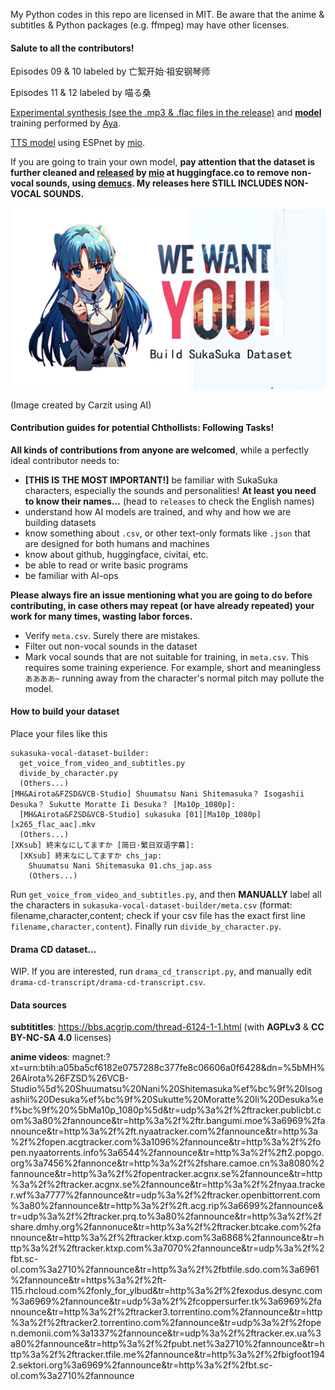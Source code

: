 My Python codes in this repo are licensed in MIT. Be aware that the anime & subtitles & Python packages (e.g. ffmpeg) may have other licenses. 

#### Salute to all the contributors!

Episodes 09 & 10 labeled by 亡絮开始·祖安钢琴师

Episodes 11 & 12 labeled by 喵る桑

[Experimental synthesis (see the .mp3 & .flac files in the release)](https://github.com/Hecate2/sukasuka-vocal-dataset-builder/releases/tag/0.0.anime) and **[model](https://note.ay1.us/#/chtholly-sovits)** training performed by [Aya](https://github.com/Brx86).

[TTS model](https://huggingface.co/mio/chtholly) using ESPnet by [mio](https://huggingface.co/mio).

If you are going to train your own model, **pay attention that the dataset is further cleaned and [released](https://huggingface.co/datasets/mio/sukasuka-anime-vocal-dataset) by [mio](https://huggingface.co/mio) at huggingface.co to remove non-vocal sounds, using [demucs](https://github.com/facebookresearch/demucs). My releases here STILL INCLUDES NON-VOCAL SOUNDS.** 

![contributions-banner](contributions-banner.png)

(Image created by Carzit using AI)

#### Contribution guides for potential Chthollists: Following Tasks!

**All kinds of contributions from anyone are welcomed**, while a perfectly ideal contributor needs to:

- **[THIS IS THE MOST IMPORTANT!]** be familiar with SukaSuka characters, especially the sounds and personalities! **At least you need to know their names...** (head to `releases` to check the English names)
- understand how AI models are trained, and why and how we are building datasets
- know something about `.csv`, or other text-only formats like `.json` that are designed for both humans and machines
- know about github, huggingface, civitai, etc.
- be able to read or write basic programs
- be familiar with AI-ops

**Please always fire an issue mentioning what you are going to do before contributing, in case others may repeat (or have already repeated) your work for many times, wasting labor forces.**

- Verify `meta.csv`. Surely there are mistakes.
- Filter out non-vocal sounds in the dataset
- Mark vocal sounds that are not suitable for training, in `meta.csv`. This requires some training experience. For example, short and meaningless `ああああ~` running away from the character's normal pitch may pollute the model. 

#### How to build your dataset

Place your files like this

```
sukasuka-vocal-dataset-builder:
  get_voice_from_video_and_subtitles.py
  divide_by_character.py
  (Others...)
[MH&Airota&FZSD&VCB-Studio] Shuumatsu Nani Shitemasuka？ Isogashii Desuka？ Sukutte Moratte Ii Desuka？ [Ma10p_1080p]:
  [MH&Airota&FZSD&VCB-Studio] sukasuka [01][Ma10p_1080p][x265_flac_aac].mkv
  (Others...)
[XKsub] 終末なにしてますか [简日·繁日双语字幕]:
  [XKsub] 終末なにしてますか chs_jap:
    Shuumatsu Nani Shitemasuka 01.chs_jap.ass
    (Others...)
```

Run `get_voice_from_video_and_subtitles.py`, and then **MANUALLY** label all the characters in `sukasuka-vocal-dataset-builder/meta.csv` (format: filename,character,content; check if your csv file has the exact first line `filename,character,content`). Finally run `divide_by_character.py`.

#### Drama CD dataset...

WIP. If you are interested, run `drama_cd_transcript.py`, and manually edit `drama-cd-transcript/drama-cd-transcript.csv`.

#### Data sources

**subtititles**: https://bbs.acgrip.com/thread-6124-1-1.html (with **AGPLv3** & **CC BY-NC-SA 4.0** licenses)

**anime videos**: magnet:?xt=urn:btih:a05ba5cf6182e0757288c377fe8c06606a0f6428&dn=%5bMH%26Airota%26FZSD%26VCB-Studio%5d%20Shuumatsu%20Nani%20Shitemasuka%ef%bc%9f%20Isogashii%20Desuka%ef%bc%9f%20Sukutte%20Moratte%20Ii%20Desuka%ef%bc%9f%20%5bMa10p_1080p%5d&tr=udp%3a%2f%2ftracker.publicbt.com%3a80%2fannounce&tr=http%3a%2f%2ftr.bangumi.moe%3a6969%2fannounce&tr=http%3a%2f%2ft.nyaatracker.com%2fannounce&tr=http%3a%2f%2fopen.acgtracker.com%3a1096%2fannounce&tr=http%3a%2f%2fopen.nyaatorrents.info%3a6544%2fannounce&tr=http%3a%2f%2ft2.popgo.org%3a7456%2fannonce&tr=http%3a%2f%2fshare.camoe.cn%3a8080%2fannounce&tr=http%3a%2f%2fopentracker.acgnx.se%2fannounce&tr=http%3a%2f%2ftracker.acgnx.se%2fannounce&tr=http%3a%2f%2fnyaa.tracker.wf%3a7777%2fannounce&tr=udp%3a%2f%2ftracker.openbittorrent.com%3a80%2fannounce&tr=http%3a%2f%2ft.acg.rip%3a6699%2fannounce&tr=udp%3a%2f%2ftracker.prq.to%3a80%2fannounce&tr=http%3a%2f%2fshare.dmhy.org%2fannonuce&tr=http%3a%2f%2ftracker.btcake.com%2fannounce&tr=http%3a%2f%2ftracker.ktxp.com%3a6868%2fannounce&tr=http%3a%2f%2ftracker.ktxp.com%3a7070%2fannounce&tr=udp%3a%2f%2fbt.sc-ol.com%3a2710%2fannounce&tr=http%3a%2f%2fbtfile.sdo.com%3a6961%2fannounce&tr=https%3a%2f%2ft-115.rhcloud.com%2fonly_for_ylbud&tr=http%3a%2f%2fexodus.desync.com%3a6969%2fannounce&tr=udp%3a%2f%2fcoppersurfer.tk%3a6969%2fannounce&tr=http%3a%2f%2ftracker3.torrentino.com%2fannounce&tr=http%3a%2f%2ftracker2.torrentino.com%2fannounce&tr=udp%3a%2f%2fopen.demonii.com%3a1337%2fannounce&tr=udp%3a%2f%2ftracker.ex.ua%3a80%2fannounce&tr=http%3a%2f%2fpubt.net%3a2710%2fannounce&tr=http%3a%2f%2ftracker.tfile.me%2fannounce&tr=http%3a%2f%2fbigfoot1942.sektori.org%3a6969%2fannounce&tr=http%3a%2f%2fbt.sc-ol.com%3a2710%2fannounce

